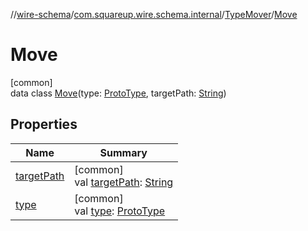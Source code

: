 //[wire-schema](../../../../index.md)/[com.squareup.wire.schema.internal](../../index.md)/[TypeMover](../index.md)/[Move](index.md)

# Move

[common]\
data class [Move](index.md)(type: [ProtoType](../../../com.squareup.wire.schema/-proto-type/index.md), targetPath: [String](https://kotlinlang.org/api/latest/jvm/stdlib/kotlin/-string/index.html))

## Properties

| Name | Summary |
|---|---|
| [targetPath](target-path.md) | [common]<br>val [targetPath](target-path.md): [String](https://kotlinlang.org/api/latest/jvm/stdlib/kotlin/-string/index.html) |
| [type](type.md) | [common]<br>val [type](type.md): [ProtoType](../../../com.squareup.wire.schema/-proto-type/index.md) |

